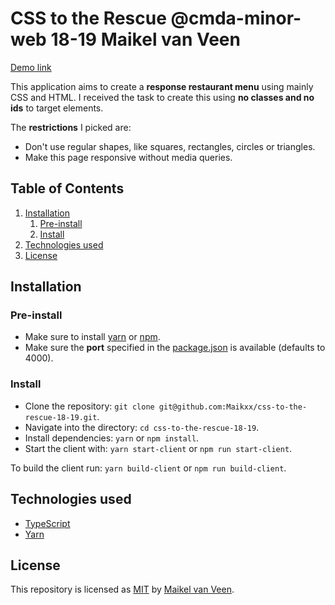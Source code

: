 # CSS to the Rescue @cmda-minor-web 18-19 Maikel van Veen

[Demo link](https://css-to-the-rescue-maikel.netlify.com)

This application aims to create a **response restaurant menu** using mainly CSS and HTML.
I received the task to create this using **no classes and no ids** to target elements.

The **restrictions** I picked are:

* Don't use regular shapes, like squares, rectangles, circles or triangles.
* Make this page responsive without media queries.

## Table of Contents

1. [Installation](#installation)
    1. [Pre-install](#pre-install)
    2. [Install](#install)
2. [Technologies used](#technologies-used)
3. [License](#license)

## Installation

### Pre-install

* Make sure to install [yarn](https://yarnpkg.com/en/) or [npm](https://www.npmjs.com).
* Make sure the **port** specified in the [package.json](package.json) is available (defaults to 4000).

### Install

* Clone the repository: `git clone git@github.com:Maikxx/css-to-the-rescue-18-19.git`.
* Navigate into the directory: `cd css-to-the-rescue-18-19`.
* Install dependencies: `yarn` or `npm install`.
* Start the client with: `yarn start-client` or `npm run start-client`.

To build the client run: `yarn build-client` or `npm run build-client`.

## Technologies used

* [TypeScript](https://www.typescriptlang.org)
* [Yarn](https://yarnpkg.com/en/)

## License

This repository is licensed as [MIT](LICENSE) by [Maikel van Veen](https://github.com/maikxx).

